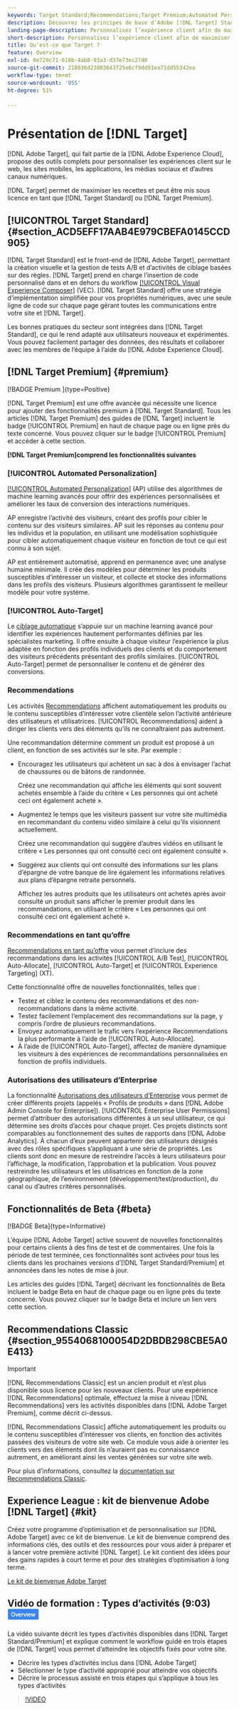 ```yaml
---
keywords: Target Standard;Recommendations;Target Premium;Automated Personalization;ciblage automatique;ciblage auto;autorisations;qu’est-ce qu’Adobe Target
description: Découvrez les principes de base d’Adobe [!DNL Target] Standard et Adobe [!DNL Target] Premium. [!DNL Target] Premium inclut des fonctionnalités avancées qui ne sont pas disponibles dans le produit standard.
landing-page-description: Personnalisez l’expérience client afin de maximiser les recettes de vos sites web et mobiles, de vos applications, de vos médias sociaux et de vos autres canaux digitaux.
short-description: Personnalisez l’expérience client afin de maximiser les recettes de vos sites web et mobiles, de vos applications, de vos médias sociaux et de vos autres canaux digitaux.
title: Qu’est-ce que Target ?
feature: Overview
exl-id: 0e729c71-618b-4ab8-93a3-d37e73ec2740
source-git-commit: 218036d23803643f25e6cf9dd91ea71dd55342ea
workflow-type: tm+mt
source-wordcount: '955'
ht-degree: 51%

---
```


# Présentation de [!DNL Target]

[!DNL Adobe Target], qui fait partie de la [!DNL Adobe Experience Cloud], propose des outils complets pour personnaliser les expériences client sur le web, les sites mobiles, les applications, les médias sociaux et d’autres canaux numériques.

[!DNL Target] permet de maximiser les recettes et peut être mis sous licence en tant que [!DNL Target Standard] ou [!DNL Target Premium].

## [!UICONTROL Target Standard] {#section_ACD5EFF17AAB4E979CBEFA0145CCD905}

[!DNL Target Standard] est le front-end de [!DNL Adobe Target], permettant la création visuelle et la gestion de tests A/B et d’activités de ciblage basées sur des règles. [!DNL Target] prend en charge l’insertion de code personnalisé dans et en dehors du workflow [[!UICONTROL Visual Experience Composer]](/help/main/c-experiences/c-visual-experience-composer/visual-experience-composer.md) (VEC). [!DNL Target Standard] offre une stratégie d’implémentation simplifiée pour vos propriétés numériques, avec une seule ligne de code sur chaque page gérant toutes les communications entre votre site et [!DNL Target].

Les bonnes pratiques du secteur sont intégrées dans [!DNL Target Standard], ce qui le rend adapté aux utilisateurs nouveaux et expérimentés. Vous pouvez facilement partager des données, des résultats et collaborer avec les membres de l’équipe à l’aide du [!DNL Adobe Experience Cloud].

## [!DNL Target Premium] {#premium}

[!BADGE Premium &#x200B;]{type=Positive}

[!DNL Target Premium] est une offre avancée qui nécessite une licence pour ajouter des fonctionnalités premium à [!DNL Target Standard]. Tous les articles [!DNL Target Premium] des guides de [!DNL Target] incluent le badge [!UICONTROL Premium] en haut de chaque page ou en ligne près du texte concerné. Vous pouvez cliquer sur le badge [!UICONTROL Premium] et accéder à cette section.

**[!DNL Target Premium]comprend les fonctionnalités suivantes**

### [!UICONTROL Automated Personalization]

[[!UICONTROL Automated Personalization]](/help/main/c-activities/t-automated-personalization/automated-personalization.md#task_8AAF837796D74CF893CA2F88BA1491C9) (AP) utilise des algorithmes de machine learning avancés pour offrir des expériences personnalisées et améliorer les taux de conversion des interactions numériques.

AP enregistre l’activité des visiteurs, créant des profils pour cibler le contenu sur des visiteurs similaires. AP suit les réponses au contenu pour les individus et la population, en utilisant une modélisation sophistiquée pour cibler automatiquement chaque visiteur en fonction de tout ce qui est connu à son sujet.

AP est entièrement automatisé, apprend en permanence avec une analyse humaine minimale. Il crée des modèles pour déterminer les produits susceptibles d’intéresser un visiteur, et collecte et stocke des informations dans les profils des visiteurs. Plusieurs algorithmes garantissent le meilleur modèle pour votre système.

### [!UICONTROL Auto-Target]

Le [ciblage automatique](/help/main/c-activities/auto-target/auto-target-to-optimize.md) s’appuie sur un machine learning avancé pour identifier les expériences hautement performantes définies par les spécialistes marketing. Il offre ensuite à chaque visiteur l’expérience la plus adaptée en fonction des profils individuels des clients et du comportement des visiteurs précédents présentant des profils similaires. [!UICONTROL Auto-Target] permet de personnaliser le contenu et de générer des conversions.

### Recommendations

Les activités [Recommendations](/help/main/c-recommendations/recommendations.md#concept_7556C8A4543942F2A77B13A29339C0C0) affichent automatiquement les produits ou le contenu susceptibles d’intéresser votre clientèle selon l’activité antérieure des utilisateurs et utilisatrices. [!UICONTROL Recommendations] aident à diriger les clients vers des éléments qu’ils ne connaîtraient pas autrement.

Une recommandation détermine comment un produit est proposé à un client, en fonction de ses activités sur le site. Par exemple :

* Encouragez les utilisateurs qui achètent un sac à dos à envisager l’achat de chaussures ou de bâtons de randonnée.

  Créez une recommandation qui affiche les éléments qui sont souvent achetés ensemble à l’aide du critère « Les personnes qui ont acheté ceci ont également acheté ».

* Augmentez le temps que les visiteurs passent sur votre site multimédia en recommandant du contenu vidéo similaire à celui qu’ils visionnent actuellement.

  Créez une recommandation qui suggère d’autres vidéos en utilisant le critère « Les personnes qui ont consulté ceci ont également consulté ».

* Suggérez aux clients qui ont consulté des informations sur les plans d’épargne de votre banque de lire également les informations relatives aux plans d’épargne retraite personnels.

  Affichez les autres produits que les utilisateurs ont achetés après avoir consulté un produit sans afficher le premier produit dans les recommandations, en utilisant le critère « Les personnes qui ont consulté ceci ont également acheté ».

### Recommendations en tant qu’offre

[Recommendations en tant qu’offre](/help/main/c-recommendations/recommendations-as-an-offer.md) vous permet d’inclure des recommandations dans les activités [!UICONTROL A/B Test], [!UICONTROL Auto-Allocate], [!UICONTROL Auto-Target] et [!UICONTROL Experience Targeting] (XT).

Cette fonctionnalité offre de nouvelles fonctionnalités, telles que :

* Testez et ciblez le contenu des recommandations et des non-recommandations dans la même activité.
* Testez facilement l’emplacement des recommandations sur la page, y compris l’ordre de plusieurs recommandations.
* Envoyez automatiquement le trafic vers l’expérience Recommendations la plus performante à l’aide de [!UICONTROL Auto-Allocate].
* À l’aide de [!UICONTROL Auto-Target], affectez de manière dynamique les visiteurs à des expériences de recommandations personnalisées en fonction de profils individuels.

### Autorisations des utilisateurs d’Enterprise

La fonctionnalité [Autorisations des utilisateurs d’Enterprise](/help/main/administrating-target/c-user-management/property-channel/property-channel.md#concept_E396B16FA2024ADBA27BC056138F9838) vous permet de créer différents projets (appelés « Profils de produits » dans [!DNL Adobe Admin Console for Enterprise]). [!UICONTROL Enterprise User Permissions] permet d’attribuer des autorisations différentes à un seul utilisateur, ce qui détermine ses droits d’accès pour chaque projet. Ces projets distincts sont comparables au fonctionnement des suites de rapports dans [!DNL Adobe Analytics]. À chacun d’eux peuvent appartenir des utilisateurs désignés avec des rôles spécifiques s’appliquant à une série de propriétés. Les clients sont donc en mesure de restreindre l’accès à leurs utilisateurs pour l’affichage, la modification, l’approbation et la publication. Vous pouvez restreindre les utilisateurs et les utilisatrices en fonction de la zone géographique, de l’environnement (développement/test/production), du canal ou d’autres critères personnalisés.

## Fonctionnalités de Beta {#beta}

[!BADGE Beta]{type=Informative}

L’équipe [!DNL Adobe Target] active souvent de nouvelles fonctionnalités pour certains clients à des fins de test et de commentaires. Une fois la période de test terminée, ces fonctionnalités sont activées pour tous les clients dans les prochaines versions d’[!DNL Target Standard/Premium] et annoncées dans les notes de mise à jour.

Les articles des guides [!DNL Target] décrivant les fonctionnalités de Beta incluent le badge Beta en haut de chaque page ou en ligne près du texte concerné. Vous pouvez cliquer sur le badge Beta et inclure un lien vers cette section.

## Recommendations Classic {#section_9554068100054D2DBDB298CBE5A0E413}

>[!IMPORTANT]
>
>[!DNL Recommendations Classic] est un ancien produit et n’est plus disponible sous licence pour les nouveaux clients. Pour une expérience [!DNL Recommendations] optimale, effectuez la mise à niveau [!DNL Recommendations] vers les activités disponibles dans [!DNL Adobe Target Premium], comme décrit ci-dessus.

[!DNL Recommendations Classic] affiche automatiquement les produits ou le contenu susceptibles d’intéresser vos clients, en fonction des activités passées des visiteurs de votre site web. Ce module vous aide à orienter les clients vers des éléments dont ils n’auraient pas eu connaissance autrement, en améliorant ainsi les ventes générées sur votre site web.

Pour plus d’informations, consultez la [documentation sur Recommendations Classic](/help/main/assets/adobe-recommendations-classic.pdf).

## Experience League : kit de bienvenue Adobe [!DNL Target] {#kit}

Créez votre programme d’optimisation et de personnalisation sur [!DNL Adobe Target] avec ce kit de bienvenue. Le kit de bienvenue comprend des informations clés, des outils et des ressources pour vous aider à préparer et à lancer votre première activité [!DNL Target]. Le kit contient des idées pour des gains rapides à court terme et pour des stratégies d’optimisation à long terme.

[Le kit de bienvenue Adobe Target](/help/main/c-intro/target-welcome-kit.md)

## Vidéo de formation : Types d’activités (9:03) ![Badge d’aperçu](/help/main/assets/overview.png)

La vidéo suivante décrit les types d’activités disponibles dans [!DNL Target Standard/Premium] et explique comment le workflow guidé en trois étapes de [!DNL Target] vous permet d’atteindre les objectifs fixés pour votre site.

* Décrire les types d’activités inclus dans [!DNL Adobe Target]
* Sélectionner le type d’activité approprié pour atteindre vos objectifs
* Décrire le processus assisté en trois étapes qui s’applique à tous les types d’activités

>[!VIDEO](https://video.tv.adobe.com/v/29340?captions=fre_fr)

